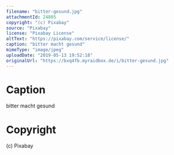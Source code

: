```yaml
---
filename: "bitter-gesund.jpg"
attachmentId: 24805
copyright: "(c) Pixabay"
source: "Pixabay"
license: "Pixabay License"
altText: "https://pixabay.com/service/license/"
caption: "bitter macht gesund"
mimeType: "image/jpeg"
uploadDate: "2019-05-13 19:52:18"
originalUrl: "https://bxq4fb.myraidbox.de/i/bitter-gesund.jpg"
---
```


# Caption

bitter macht gesund

# Copyright

(c) Pixabay
